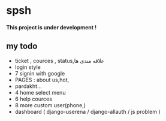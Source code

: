 # spsh
<h4>This project is under development !</h4>
<h2>my todo</h2>
<ul>
    <li>ticket , cources , status,علاقه مندی ها</li>
    <li>login style</li>
    <li>7 signin with google</li>
    <li>PAGES  : about us,hot,</li>
    <li> pardakht... </li>
    <li>4 home select menu</li>
    <li>6 help cources</li>
    <li>8 more custom user(phone,)</li>
    <li>dashboard ( django-userena / django-allauth / js problem )</li>
</ul>